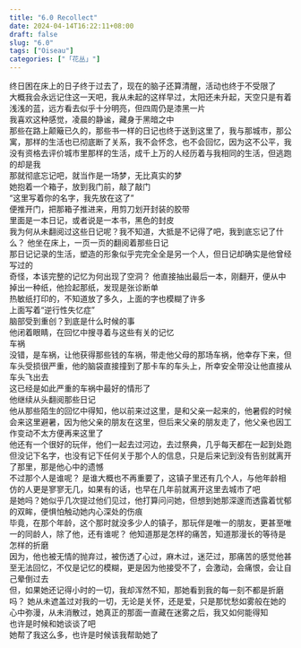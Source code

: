 ```yaml
---  
title: "6.0 Recollect"  
date: 2024-04-14T16:22:11+08:00  
draft: false  
slug: "6.0"  
tags: ["Oiseau"]  
categories: ["「花丛」"]  
---  
```

  终日困在床上的日子终于过去了，现在的脑子还算清醒，活动也终于不受限了  
  大概我会永远记住这一天吧，我从未起的这样早过，太阳还未升起，天空只是有着浅浅的蓝，远方看去似乎十分明亮，但四周仍是漆黑一片  
  我喜欢这种感觉，凌晨的静谧，藏身于黑暗之中  
  那些在路上颠簸已久的，那些书一样的日记也终于送到这里了，我与那城市，那公寓，那样的生活也已彻底断了关系，我不会怀念，也不会回忆，因为这不公平，我没有资格去评价城市里那样的生活，成千上万的人经历着与我相同的生活，但逃跑的却是我  
  那就彻底忘记吧，就当作是一场梦，无比真实的梦  
  她抱着一个箱子，放到我门前，敲了敲门  
  “这里写着你的名字，我先放在这了”  
  便推开门，把那箱子推进来，用剪刀划开封装的胶带  
  里面是一本日记，或者说是一本书，黑色的封皮  
  我为何从未翻阅过这些日记呢？我不知道，大抵是不记得了吧，我到底忘记了什么？ 
  他坐在床上，一页一页的翻阅着那些日记  
  那日记记录的生活，塑造的形象似乎完完全全是另一个人，但日记却确实是他曾经写过的  
  奇怪，本该完整的记忆为何出现了空洞？ 
  他直接抽出最后一本，刚翻开，便从中掉出一种纸，他捡起那纸，发现是张诊断单  
  热敏纸打印的，不知道放了多久，上面的字也模糊了许多  
  上面写着“逆行性失忆症”  
  脑部受到重创？到底是什么时候的事  
  他闭着眼睛，在回忆中搜寻着与这些有关的记忆  
  车祸  
  没错，是车祸，让他获得那些钱的车祸，带走他父母的那场车祸，他幸存下来，但车头受损很严重，他的脑袋直接撞到了那卡车的车头上，所幸安全带没让他直接从车头飞出去  
  这已经是如此严重的车祸中最好的情形了  
  他继续从头翻阅那些日记  
  他从那些陌生的回忆中得知，他以前来过这里，是和父亲一起来的，他暑假的时候会来这里避暑，因为他父亲的朋友在这里，但后来父亲的朋友走了，他父亲也因工作变动不太方便再来这里了  
  他还有一个很好的玩伴，他们一起去过河边，去过祭典，几乎每天都在一起到处跑  
  但没记下名字，也没有记下任何关于那个人的信息，只是后来记到没有告别就离开了那里，那是他心中的遗憾  
  不过那个人是谁呢？ 
  是谁大概也不再重要了，这镇子里还有几个人，与他年龄相仿的人更是寥寥无几，如果有的话，也早在几年前就离开这里去城市了吧  
  是她吗？她似乎几次提过他们见过，他打算问问她，但想到她那深邃而透露着忧郁的双眸，便惧怕触动她内心深处的伤痕  
  毕竟，在那个年龄，这个那时就没多少人的镇子，那玩伴是唯一的朋友，更甚至唯一的同龄人，除了他，还有谁呢？ 
  他知道那是怎样的痛苦，知道那漫长的等待是怎样的折磨  
  因为，他也被无情的抛弃过，被伤透了心过，麻木过，迷茫过，那痛苦的感觉他甚至无法回忆，不仅是记忆的模糊，更是因为他接受不了，会激动，会痛恨，会让自己晕倒过去  
  但，如果她还记得小时的一切，我却浑然不知，那她看到我的每一刻不都是折磨吗？ 
  她从未遮盖过对我的一切，无论是关怀，还是爱，只是那忧愁如雾般在她的心中弥漫，从未消散过，她真正的那面一直藏在迷雾之后，我又如何能得知  
  也许是时候和她谈谈了吧  
  她帮了我这么多，也许是时候该我帮助她了  
  
  
